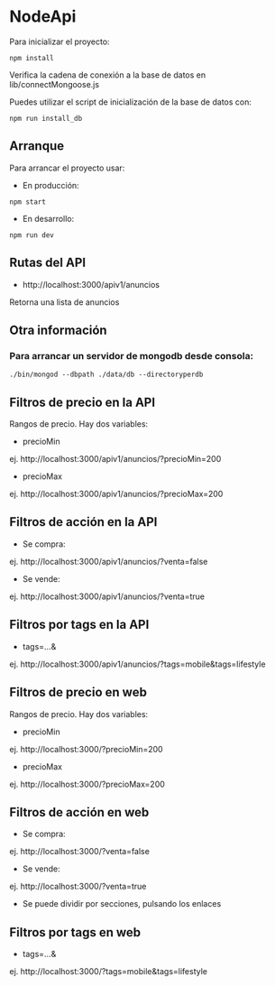 # NodeApi

Para inicializar el proyecto:

```shell
npm install
```

Verifica la cadena de conexión a la base de datos en lib/connectMongoose.js

Puedes utilizar el script de inicialización de la base de datos con:

```shell
npm run install_db
```

## Arranque

Para arrancar el proyecto usar:

* En producción:

```shell
npm start
```

* En desarrollo:

```shell
npm run dev
```

## Rutas del API

* http://localhost:3000/apiv1/anuncios

Retorna una lista de anuncios

## Otra información

### Para arrancar un servidor de mongodb desde consola:

```shel
./bin/mongod --dbpath ./data/db --directoryperdb
```

## Filtros de precio en la API

Rangos de precio. Hay dos variables:

* precioMin  

ej. http://localhost:3000/apiv1/anuncios/?precioMin=200

* precioMax

ej. http://localhost:3000/apiv1/anuncios/?precioMax=200


## Filtros de acción en la API

* Se compra:

ej. http://localhost:3000/apiv1/anuncios/?venta=false

* Se vende:

ej. http://localhost:3000/apiv1/anuncios/?venta=true


## Filtros por tags en la API

* tags=...&    

ej. http://localhost:3000/apiv1/anuncios/?tags=mobile&tags=lifestyle


## Filtros de precio en web

Rangos de precio. Hay dos variables:

* precioMin  

ej. http://localhost:3000/?precioMin=200

* precioMax

ej. http://localhost:3000/?precioMax=200


## Filtros de acción en web

* Se compra: 

ej. http://localhost:3000/?venta=false

* Se vende:

ej. http://localhost:3000/?venta=true

* Se puede dividir por secciones, pulsando los enlaces  


## Filtros por tags en web

* tags=...&    

ej. http://localhost:3000/?tags=mobile&tags=lifestyle




